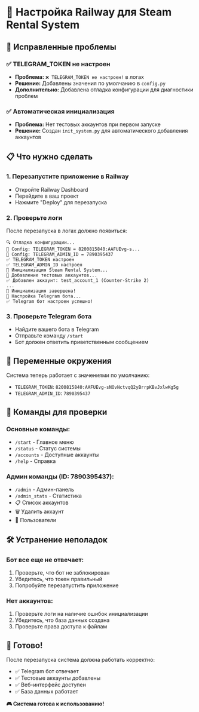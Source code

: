 # 🚀 Настройка Railway для Steam Rental System

## 🔧 Исправленные проблемы

### ✅ **TELEGRAM_TOKEN не настроен**
- **Проблема:** `❌ TELEGRAM_TOKEN не настроен!` в логах
- **Решение:** Добавлены значения по умолчанию в `config.py`
- **Дополнительно:** Добавлена отладка конфигурации для диагностики проблем

### ✅ **Автоматическая инициализация**
- **Проблема:** Нет тестовых аккаунтов при первом запуске
- **Решение:** Создан `init_system.py` для автоматического добавления аккаунтов

## 📋 Что нужно сделать

### 1. **Перезапустите приложение в Railway**
- Откройте Railway Dashboard
- Перейдите в ваш проект
- Нажмите "Deploy" для перезапуска

### 2. **Проверьте логи**
После перезапуска в логах должно появиться:
```
🔍 Отладка конфигурации...
🔧 Config: TELEGRAM_TOKEN = 8200815840:AAFUEvg-s...
🔧 Config: TELEGRAM_ADMIN_ID = 7890395437
✅ TELEGRAM_TOKEN настроен
✅ TELEGRAM_ADMIN_ID настроен
🚀 Инициализация Steam Rental System...
📝 Добавление тестовых аккаунтов...
✅ Добавлен аккаунт: test_account_1 (Counter-Strike 2)
...
🎉 Инициализация завершена!
🔧 Настройка Telegram бота...
✅ Telegram бот настроен успешно!
```

### 3. **Проверьте Telegram бота**
- Найдите вашего бота в Telegram
- Отправьте команду `/start`
- Бот должен ответить приветственным сообщением

## 🔑 Переменные окружения

Система теперь работает с значениями по умолчанию:
- `TELEGRAM_TOKEN`: `8200815840:AAFUEvg-sNOvNctvqQ2yBrrpKBvJxlwKg5g`
- `TELEGRAM_ADMIN_ID`: `7890395437`

## 📱 Команды для проверки

### **Основные команды:**
- `/start` - Главное меню
- `/status` - Статус системы
- `/accounts` - Доступные аккаунты
- `/help` - Справка

### **Админ команды (ID: 7890395437):**
- `/admin` - Админ-панель
- `/admin_stats` - Статистика
- 📋 Список аккаунтов
- 🗑️ Удалить аккаунт
- 👥 Пользователи

## 🛠️ Устранение неполадок

### **Бот все еще не отвечает:**
1. Проверьте, что бот не заблокирован
2. Убедитесь, что токен правильный
3. Попробуйте перезапустить приложение

### **Нет аккаунтов:**
1. Проверьте логи на наличие ошибок инициализации
2. Убедитесь, что база данных создана
3. Проверьте права доступа к файлам

## 🎯 Готово!

После перезапуска система должна работать корректно:
- ✅ Telegram бот отвечает
- ✅ Тестовые аккаунты добавлены
- ✅ Веб-интерфейс доступен
- ✅ База данных работает

**🎮 Система готова к использованию!**
